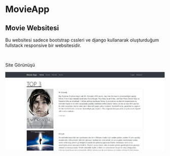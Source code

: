 # MovieApp
<h2>Movie Websitesi </h2>
        <p>Bu websitesi sadece bootstrap cssleri ve django kullanarak oluşturduğum fullstack responsive bir websitesidir.</p><br>
        <p>Site Görünüşü</p>
        <img src="SiteResimleri/Home.JPG" alt="">
        
